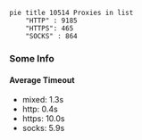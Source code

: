 
```mermaid
pie title 10514 Proxies in list
    "HTTP" : 9185
    "HTTPS": 465
    "SOCKS" : 864
```

### Some Info
#### Average Timeout

- mixed: 1.3s
- http: 0.4s
- https: 10.0s
- socks: 5.9s